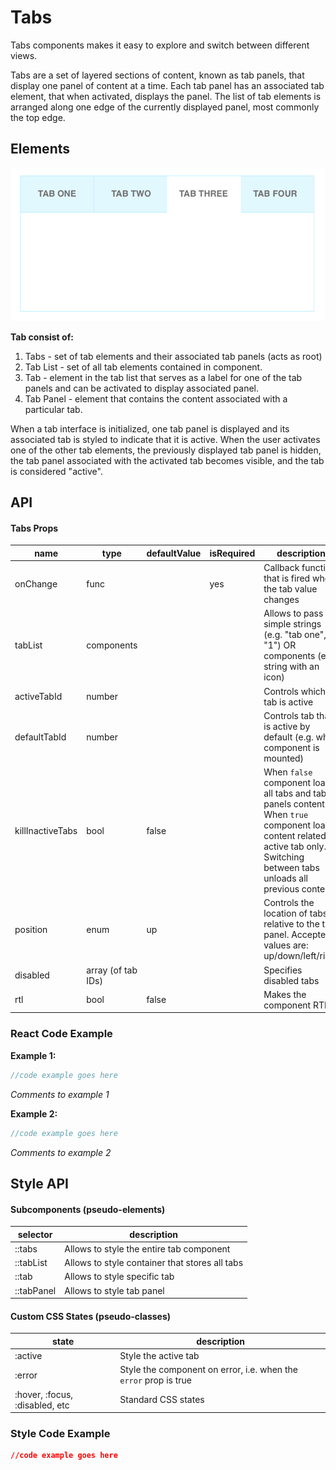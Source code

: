 # Tabs

Tabs components makes it easy to explore and switch between different views.

Tabs are a set of layered sections of content, known as tab panels, that display one panel of content at a time. Each tab panel has an associated tab element, that when activated, displays the panel. The list of tab elements is arranged along one edge of the currently displayed panel, most commonly the top edge.

## Elements

![elements](./assets/elements.png)

**Tab consist of:** 

1. Tabs - set of tab elements and their associated tab panels (acts as root)
2. Tab List - set of all tab elements contained in component.
3. Tab - element in the tab list that serves as a label for one of the tab panels and can be activated to display associated panel.
4. Tab Panel - element that contains the content associated with a particular tab.

When a tab interface is initialized, one tab panel is displayed and its associated tab is styled to indicate that it is active. When the user activates one of the other tab elements, the previously displayed tab panel is hidden, the tab panel associated with the activated tab becomes visible, and the tab is considered "active".

## API

#### Tabs Props

| name             | type               | defaultValue | isRequired | description                              |
| ---------------- | ------------------ | ------------ | ---------- | ---------------------------------------- |
| onChange         | func               |              | yes        | Callback function that is fired when the tab value changes |
| tabList          | components         |              |            | Allows to pass simple strings (e.g. "tab one", "1") OR components (e.g. string with an icon) |
| activeTabId      | number             |              |            | Controls which tab is active             |
| defaultTabId     | number             |              |            | Controls tab that is active by default (e.g. when component is mounted) |
| killInactiveTabs | bool               | false        |            | When `false` component loads all tabs and tab panels content. When `true` component loads content related to active tab only. Switching between tabs unloads all previous content. |
| position         | enum               | up           |            | Controls the location of tabs relative to the tab panel. Accepted values are: up/down/left/right |
| disabled         | array (of tab IDs) |              |            | Specifies disabled tabs                  |
| rtl              | bool               | false        |            | Makes the component RTL                  |



### React Code Example

**Example 1:**

```jsx
//code example goes here
```

*Comments to example 1*


**Example 2:**

```jsx
//code example goes here
```

*Comments to example 2*



## Style API

#### Subcomponents (pseudo-elements)

| selector   | description                              |
| ---------- | ---------------------------------------- |
| ::tabs     | Allows to style the entire tab component |
| ::tabList  | Allows to style container that stores all tabs |
| ::tab      | Allows to style specific tab             |
| ::tabPanel | Allows to style tab panel                |

#### Custom CSS States (pseudo-classes)

| state                          | description                              |
| ------------------------------ | ---------------------------------------- |
| :active                        | Style the active tab                     |
| :error                         | Style the component on error, i.e. when the `error` prop is true |
| :hover, :focus, :disabled, etc | Standard CSS states                      |



### Style Code Example

```css
//code example goes here
```